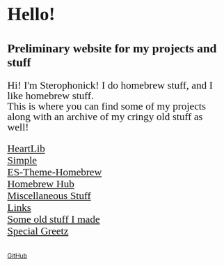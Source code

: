 <html>
    <title>Sterophonick's Own Little World</title>
    <style>
		h2 {
			font-family: AppleKid;
			font-size: 28px;
		}
		h1 {
			font-family: AppleKid;
			font-size: 42px;
		}
		@font-face {
			font-family: AppleKid;
			src: url('images/Apple-Kid.woff2') format('woff2'),
				url('images/Apple-Kid.woff') format('woff');
			font-weight: normal;
			font-style: normal;
		}
        p.small {
            line-height: 1;
        }
		.mainContent {
			font-family: AppleKid;
			font-size: 24px;
		}
    </style>
    <head>
	<link rel="stylesheet" type="text/css" href="stylesheet.css">
    </head>
    <body>
        <h1>Hello!</h1>
        <h2>Preliminary website for my projects and stuff</h2>
		<div class="mainContent">
        <p class="small">
            Hi! I'm Sterophonick! I do homebrew stuff, and I like homebrew stuff.<br />
            This is where you can find some of my projects along with an archive of my cringy old stuff as well!<br />
        </p>
        <a href="heartlib">HeartLib</a><br />
        <a href="simplelight">Simple</a><br />
        <a href="es-theme-homebrew">ES-Theme-Homebrew</a><br />
        <a href="homebrew-hub">Homebrew Hub</a><br />
        <a href="misc">Miscellaneous Stuff</a><br />
        <a href="sites">Links</a><br />
        <a href="archive">Some old stuff I made</a><br />
        <a href="greetz">Special Greetz</a><br />
		</div>
    </body>
	<br />
	<br />
	<a href="https://github.com/Sterophonick">GitHub</a><br />
</html>